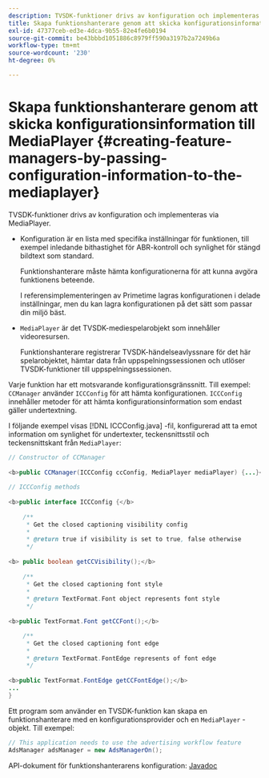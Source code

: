 ```yaml
---
description: TVSDK-funktioner drivs av konfiguration och implementeras via MediaPlayer.
title: Skapa funktionshanterare genom att skicka konfigurationsinformation till MediaPlayer
exl-id: 47377ceb-ed3e-4dca-9b55-82e4fe6b0194
source-git-commit: be43bbbd1051886c8979ff590a3197b2a7249b6a
workflow-type: tm+mt
source-wordcount: '230'
ht-degree: 0%

---
```


# Skapa funktionshanterare genom att skicka konfigurationsinformation till MediaPlayer {#creating-feature-managers-by-passing-configuration-information-to-the-mediaplayer}

TVSDK-funktioner drivs av konfiguration och implementeras via MediaPlayer.

* Konfiguration är en lista med specifika inställningar för funktionen, till exempel inledande bithastighet för ABR-kontroll och synlighet för stängd bildtext som standard.

   Funktionshanterare måste hämta konfigurationerna för att kunna avgöra funktionens beteende.

   I referensimplementeringen av Primetime lagras konfigurationen i delade inställningar, men du kan lagra konfigurationen på det sätt som passar din miljö bäst.

* `MediaPlayer` är det TVSDK-mediespelarobjekt som innehåller videoresursen.

   Funktionshanterare registrerar TVSDK-händelseavlyssnare för det här spelarobjektet, hämtar data från uppspelningssessionen och utlöser TVSDK-funktioner till uppspelningssessionen.

Varje funktion har ett motsvarande konfigurationsgränssnitt. Till exempel: `CCManager` använder `ICCConfig` för att hämta konfigurationen. `ICCConfig` innehåller metoder för att hämta konfigurationsinformation som endast gäller undertextning.

I följande exempel visas [!DNL ICCConfig.java] -fil, konfigurerad att ta emot information om synlighet för undertexter, teckensnittsstil och teckensnittskant från `MediaPlayer`:

```java
// Constructor of CCManager 
 
<b>public CCManager(ICCConfig ccConfig, MediaPlayer mediaPlayer) {...}</b> 
  
// ICCConfig methods 
 
<b>public interface ICCConfig {</b> 
  
    /** 
     * Get the closed captioning visibility config 
     * 
     * @return true if visibility is set to true, false otherwise 
     */ 
    
<b> public boolean getCCVisibility();</b> 
  
    /** 
     * Get the closed captioning font style 
     * 
     * @return TextFormat.Font object represents font style 
     */ 
     
<b>public TextFormat.Font getCCFont();</b>

    /** 
     * Get the closed captioning font edge 
     * 
     * @return TextFormat.FontEdge represents of font edge 
     */ 
     
<b>public TextFormat.FontEdge getCCFontEdge();</b> 
... 
}
```

Ett program som använder en TVSDK-funktion kan skapa en funktionshanterare med en konfigurationsprovider och en `MediaPlayer` -objekt. Till exempel:

```java
// This application needs to use the advertising workflow feature 
AdsManager adsManager = new AdsManagerOn();
```

API-dokument för funktionshanterarens konfiguration: [Javadoc](https://help.adobe.com/en_US/primetime/api/reference_implementation/android/javadoc/com/adobe/primetime/reference/config/package-summary.html)
